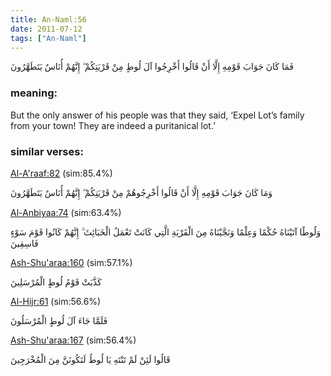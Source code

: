 ```yaml
---
title: An-Naml:56
date: 2011-07-12
tags: ["An-Naml"]
---
```

فَمَا كَانَ جَوَابَ قَوْمِهِ إِلَّا أَنْ قَالُوا أَخْرِجُوا آلَ لُوطٍ مِنْ قَرْيَتِكُمْ ۖ إِنَّهُمْ أُنَاسٌ يَتَطَهَّرُونَ
### meaning: 
But the only answer of his people was that they said, ‘Expel Lot’s family from your town! They are indeed a puritanical lot.’
### similar verses: 

[Al-A'raaf:82](/7/82) (sim:85.4%)

وَمَا كَانَ جَوَابَ قَوْمِهِ إِلَّا أَنْ قَالُوا أَخْرِجُوهُمْ مِنْ قَرْيَتِكُمْ ۖ إِنَّهُمْ أُنَاسٌ يَتَطَهَّرُونَ

[Al-Anbiyaa:74](/21/74) (sim:63.4%)

وَلُوطًا آتَيْنَاهُ حُكْمًا وَعِلْمًا وَنَجَّيْنَاهُ مِنَ الْقَرْيَةِ الَّتِي كَانَتْ تَعْمَلُ الْخَبَائِثَ ۗ إِنَّهُمْ كَانُوا قَوْمَ سَوْءٍ فَاسِقِينَ

[Ash-Shu'araa:160](/26/160) (sim:57.1%)

كَذَّبَتْ قَوْمُ لُوطٍ الْمُرْسَلِينَ

[Al-Hijr:61](/15/61) (sim:56.6%)

فَلَمَّا جَاءَ آلَ لُوطٍ الْمُرْسَلُونَ

[Ash-Shu'araa:167](/26/167) (sim:56.4%)

قَالُوا لَئِنْ لَمْ تَنْتَهِ يَا لُوطُ لَتَكُونَنَّ مِنَ الْمُخْرَجِينَ
